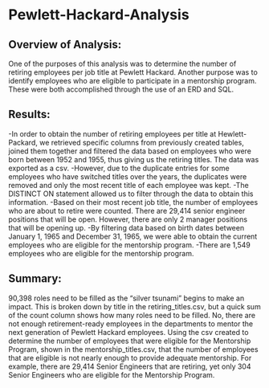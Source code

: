 # Pewlett-Hackard-Analysis

## Overview of Analysis:

One of the purposes of this analysis was to determine the number of retiring employees per job title at Pewlett Hackard. Another purpose was to identify employees who are eligible to participate in a mentorship program. These were both accomplished through the use of an ERD and SQL. 

## Results: 

-In order to obtain the number of retiring employees per title at Hewlett-Packard, we retrieved specific columns from previously created tables, joined them together and filtered the data based on employees who were born between 1952 and 1955, thus giving us the retiring titles. The data was exported as a csv. 
-However, due to the duplicate entries for some employees who have switched titles over the years, the duplicates were removed and only the most recent title of each employee was kept. 
-The DISTINCT ON statement allowed us to filter through the data to obtain this information.
-Based on their most recent job title, the number of employees who are about to retire were counted. There are 29,414 senior engineer positions that will be open. However, there are only 2 manager positions that will be opening up. 
-By filtering data based on birth dates between January 1, 1965 and December 31, 1965, we were able to obtain the current employees who are eligible for the mentorship program. 
-There are 1,549 employees who are eligible for the mentorship program. 

## Summary: 
90,398 roles need to be filled as the “silver tsunami” begins to make an impact. This is broken down by title in the retiring_titles.csv, but a quick sum of the count column shows how many roles need to be filled. 
No, there are not enough retirement-ready employees in the departments to mentor the next generation of Pewlett Hackard employees. Using the csv created to determine the number of employees that were eligible for the Mentorship Program, shown in the mentorship_titles.csv, that the number of employees that are eligible is not nearly enough to provide adequate mentorship. For example, there are 29,414 Senior Engineers that are retiring, yet only 304 Senior Engineers who are eligible for the Mentorship Program. 
